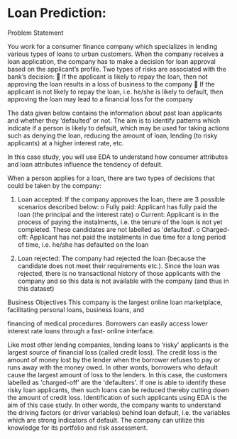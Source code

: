 # Loan Prediction:

Problem Statement

You work for a consumer finance company which specializes in lending various types of loans to urban
customers. When the company receives a loan application, the company has to make a decision for loan
approval based on the applicant’s profile. Two types of risks are associated with the bank’s decision:
 If the applicant is likely to repay the loan, then not approving the loan results in a loss of
business to the company
 If the applicant is not likely to repay the loan, i.e. he/she is likely to default, then approving the
loan may lead to a financial loss for the company

The data given below contains the information about past loan applicants and whether they ‘defaulted’
or not. The aim is to identify patterns which indicate if a person is likely to default, which may be used
for taking actions such as denying the loan, reducing the amount of loan, lending (to risky applicants) at
a higher interest rate, etc.

In this case study, you will use EDA to understand how consumer attributes and loan attributes
influence the tendency of default.

When a person applies for a loan, there are two types of decisions that could be taken by the company:
1. Loan accepted: If the company approves the loan, there are 3 possible scenarios described
below:
o Fully paid: Applicant has fully paid the loan (the principal and the interest rate)
o Current: Applicant is in the process of paying the instalments, i.e. the tenure of the loan
is not yet completed. These candidates are not labelled as 'defaulted'.
o Charged-off: Applicant has not paid the instalments in due time for a long period of
time, i.e. he/she has defaulted on the loan

2. Loan rejected: The company had rejected the loan (because the candidate does not meet their
requirements etc.). Since the loan was rejected, there is no transactional history of those
applicants with the company and so this data is not available with the company (and thus in this
dataset)

Business Objectives
This company is the largest online loan marketplace, facilitating personal loans, business loans, and

financing of medical procedures. Borrowers can easily access lower interest rate loans through a fast-
online interface.

Like most other lending companies, lending loans to ‘risky’ applicants is the largest source of financial
loss (called credit loss). The credit loss is the amount of money lost by the lender when the borrower
refuses to pay or runs away with the money owed. In other words, borrowers who default cause the
largest amount of loss to the lenders. In this case, the customers labelled as 'charged-off' are the
'defaulters'.
If one is able to identify these risky loan applicants, then such loans can be reduced thereby cutting
down the amount of credit loss. Identification of such applicants using EDA is the aim of this case study.
In other words, the company wants to understand the driving factors (or driver variables) behind loan
default, i.e. the variables which are strong indicators of default. The company can utilize this knowledge
for its portfolio and risk assessment.
